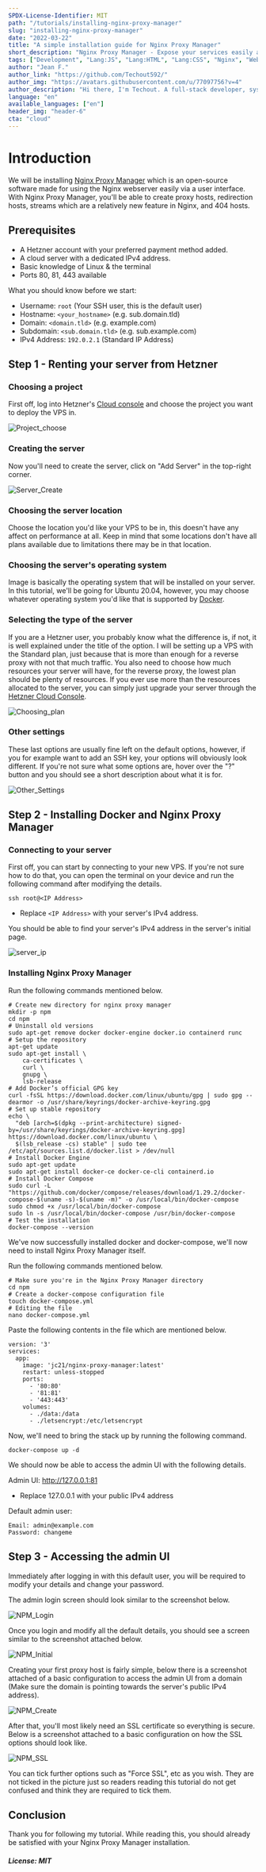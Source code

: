 ```yaml
---
SPDX-License-Identifier: MIT
path: "/tutorials/installing-nginx-proxy-manager"
slug: "installing-nginx-proxy-manager"
date: "2022-03-22" 
title: "A simple installation guide for Nginx Proxy Manager"
short_description: "Nginx Proxy Manager - Expose your services easily and securely."
tags: ["Development", "Lang:JS", "Lang:HTML", "Lang:CSS", "Nginx", "Web", "Reverse Proxy", "Docker Tools"]
author: "Jean F."
author_link: "https://github.com/Techout592/"
author_img: "https://avatars.githubusercontent.com/u/77097756?v=4"
author_description: "Hi there, I'm Techout. A full-stack developer, system admin, and a designer."
language: "en"
available_languages: ["en"]
header_img: "header-6"
cta: "cloud"
---
```


# Introduction

We will be installing [Nginx Proxy Manager](https://nginxproxymanager.com) which is an open-source software made for using the Nginx webserver easily via a user interface. With Nginx Proxy Manager, you'll be able to create proxy hosts, redirection hosts, streams which are a relatively new feature in Nginx, and 404 hosts.

## Prerequisites

- A Hetzner account with your preferred payment method added.
- A cloud server with a dedicated IPv4 address.
- Basic knowledge of Linux & the terminal
- Ports 80, 81, 443 available

What you should know before we start:

- Username: `root` (Your SSH user, this is the default user)
- Hostname: `<your_hostname>` (e.g. sub.domain.tld)
- Domain: `<domain.tld>` (e.g. example.com)
- Subdomain: `<sub.domain.tld>` (e.g. sub.example.com)
- IPv4 Address: `192.0.2.1` (Standard IP Address)

## Step 1 - Renting your server from Hetzner

### Choosing a project

First off, log into Hetzner's [Cloud console](https://console.hetzner.com) and choose the project you want to deploy the VPS in.

![Project_choose](./img/Qy1q988Y.png)

### Creating the server

Now you'll need to create the server, click on "Add Server" in the top-right corner.

![Server_Create](./img/C7x29dxJ.png)

### Choosing the server location

Choose the location you'd like your VPS to be in, this doesn't have any affect on performance at all. Keep in mind that some locations don't have all plans available due to limitations there may be in that location.

### Choosing the server's operating system

Image is basically the operating system that will be installed on your server. In this tutorial, we'll be going for Ubuntu 20.04, however, you may choose whatever operating system you'd like that is supported by [Docker](https://docker.com).

### Selecting the type of the server

If you are a Hetzner user, you probably know what the difference is, if not, it is well explained under the title of the option. I will be setting up a VPS with the Standard plan, just because that is more than enough for a reverse proxy with not that much traffic. You also need to choose how much resources your server will have, for the reverse proxy, the lowest plan should be plenty of resources. If you ever use more than the resources allocated to the server, you can simply just upgrade your server through the [Hetzner Cloud Console](https://console.hetzner.com.).

![Choosing_plan](./img/W2wiKC9C.png)

### Other settings

These last options are usually fine left on the default options, however, if you for example want to add an SSH key, your options will obviously look different. If you're not sure what some options are, hover over the "?" button and you should see a short description about what it is for.

![Other_Settings](./img/xYtAyi13.png)

## Step 2 - Installing Docker and Nginx Proxy Manager

### Connecting to your server

First off, you can start by connecting to your new VPS. If you're not sure how to do that, you can open the terminal on your device and run the following command after modifying the details.

`ssh root@<IP Address>`

* Replace `<IP Address>` with your server's IPv4 address.

You should be able to find your server's IPv4 address in the server's initial page.

![server_ip](./img/cxXQZrZR.png)

### Installing Nginx Proxy Manager

Run the following commands mentioned below.

```
# Create new directory for nginx proxy manager
mkdir -p npm
cd npm
# Uninstall old versions
sudo apt-get remove docker docker-engine docker.io containerd runc
# Setup the repository 
apt-get update
sudo apt-get install \
    ca-certificates \
    curl \
    gnupg \
    lsb-release
# Add Docker’s official GPG key
curl -fsSL https://download.docker.com/linux/ubuntu/gpg | sudo gpg --dearmor -o /usr/share/keyrings/docker-archive-keyring.gpg
# Set up stable repository
echo \
  "deb [arch=$(dpkg --print-architecture) signed-by=/usr/share/keyrings/docker-archive-keyring.gpg] https://download.docker.com/linux/ubuntu \
  $(lsb_release -cs) stable" | sudo tee /etc/apt/sources.list.d/docker.list > /dev/null
# Install Docker Engine
sudo apt-get update
sudo apt-get install docker-ce docker-ce-cli containerd.io
# Install Docker Compose
sudo curl -L "https://github.com/docker/compose/releases/download/1.29.2/docker-compose-$(uname -s)-$(uname -m)" -o /usr/local/bin/docker-compose
sudo chmod +x /usr/local/bin/docker-compose
sudo ln -s /usr/local/bin/docker-compose /usr/bin/docker-compose
# Test the installation
docker-compose --version
```

We've now successfully installed docker and docker-compose, we'll now need to install Nginx Proxy Manager itself.

Run the following commands mentioned below.

```
# Make sure you're in the Nginx Proxy Manager directory
cd npm
# Create a docker-compose configuration file
touch docker-compose.yml
# Editing the file
nano docker-compose.yml
```

Paste the following contents in the file which are mentioned below.

```
version: '3'
services:
  app:
    image: 'jc21/nginx-proxy-manager:latest'
    restart: unless-stopped
    ports:
      - '80:80'
      - '81:81'
      - '443:443'
    volumes:
      - ./data:/data
      - ./letsencrypt:/etc/letsencrypt
```

Now, we'll need to bring the stack up by running the following command.

```
docker-compose up -d
```

We should now be able to access the admin UI with the following details.

Admin UI: http://127.0.0.1:81

* Replace 127.0.0.1 with your public IPv4 address

Default admin user:

```
Email: admin@example.com
Password: changeme
```

## Step 3 - Accessing the admin UI

Immediately after logging in with this default user, you will be required to modify your details and change your password.

The admin login screen should look similar to the screenshot below.

![NPM_Login](./img/cjHPpsMz.png)

Once you login and modify all the default details, you should see a screen similar to the screenshot attached below.

![NPM_Initial](./img/3VF66kCe.png)

Creating your first proxy host is fairly simple, below there is a screenshot attached of a basic configuration to access the admin UI from a domain (Make sure the domain is pointing towards the server's public IPv4 address).

![NPM_Create](./img/CTkaKrfH.png)

After that, you'll most likely need an SSL certificate so everything is secure. Below is a screenshot attached to a basic configuration on how the SSL options should look like.

![NPM_SSL](./img/BkNe2vI9.png)

You can tick further options such as "Force SSL", etc as you wish. They are not ticked in the picture just so readers reading this tutorial do not get confused and think they are required to tick them.

## Conclusion

Thank you for following my tutorial. While reading this, you should already be satisfied with your Nginx Proxy Manager installation.

##### License: MIT

<!--

Contributor's Certificate of Origin

By making a contribution to this project, I certify that:

(a) The contribution was created in whole or in part by me and I have
    the right to submit it under the license indicated in the file; or

(b) The contribution is based upon previous work that, to the best of my
    knowledge, is covered under an appropriate license and I have the
    right under that license to submit that work with modifications,
    whether created in whole or in part by me, under the same license
    (unless I am permitted to submit under a different license), as
    indicated in the file; or

(c) The contribution was provided directly to me by some other person
    who certified (a), (b) or (c) and I have not modified it.

(d) I understand and agree that this project and the contribution are
    public and that a record of the contribution (including all personal
    information I submit with it, including my sign-off) is maintained
    indefinitely and may be redistributed consistent with this project
    or the license(s) involved.

Signed-off-by: Jean F. (root@techoutdev.com)

-->
